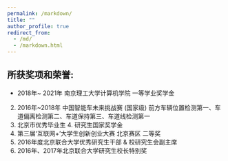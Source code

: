 ```yaml
---
permalink: /markdown/
title: ""
author_profile: true
redirect_from: 
  - /md/
  - /markdown.html
---
```

所获奖项和荣誉:
---
* 2018年~ 2021年 南京理工大学计算机学院 一等学业奖学金
2. 2016年~2018年 中国智能车未来挑战赛 (国家级)
前方车辆位置检测第一、车道偏离检测第二、车道保持第三、车道线检测第一
3. 北京市优秀毕业生 4. 研究生国家奖学金
5. 第三届‘互联网+’大学生创新创业大赛 北京赛区 二等奖
6. 2016年度北京联合大学优秀研究生干部 & 校研究生会副主席
7. 2016年、2017年北京联合大学研究生校长特别奖

